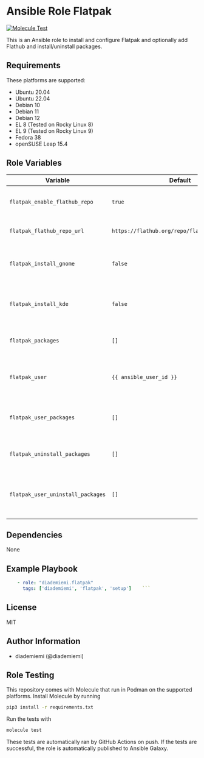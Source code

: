 Ansible Role Flatpak
=========

[![Molecule Test](https://github.com/diademiemi/ansible_role_flatpak/actions/workflows/molecule.yml/badge.svg)](https://github.com/diademiemi/ansible_role_flatpak/actions/workflows/molecule.yml)

This is an Ansible role to install and configure Flatpak and optionally add Flathub and install/uninstall packages.

Requirements
------------
These platforms are supported:
- Ubuntu 20.04
- Ubuntu 22.04
- Debian 10
- Debian 11
- Debian 12
- EL 8 (Tested on Rocky Linux 8)
- EL 9 (Tested on Rocky Linux 9)
- Fedora 38
- openSUSE Leap 15.4

<!--
- List hardware requirements here  
-->

Role Variables
--------------

Variable | Default | Description
--- | --- | ---
`flatpak_enable_flathub_repo` | `true` | Whether to add the Flathub repository
`flatpak_flathub_repo_url` | `https://flathub.org/repo/flathub.flatpakrepo` | The URL of the Flathub repository
`flatpak_install_gnome` | `false` | Whether to install the GNOME Software plugin
`flatpak_install_kde` | `false` | Whether to install the KDE Discover plugin
`flatpak_packages` | `[]` | List of flatpak packages to install
`flatpak_user` | `{{ ansible_user_id }}` | The user to install flatpak packages for
`flatpak_user_packages` | `[]` | List of flatpak packages to install for the the user
`flatpak_uninstall_packages` | `[]` | List of flatpak packages to uninstall
`flatpak_user_uninstall_packages` | `[]` | List of flatpak packages to uninstall for the the user
<!--
`variable` | `default` | Variable example
`long_variable` | See [defaults/main.yml](./defaults/main.yml) | Variable referring to defaults
`distro_specific_variable` | See [vars/debian.yml](./vars/debian.yml) | Variable referring to distro-specific variables
-->

Dependencies
------------
<!-- List dependencies on other roles or criteria -->
None

Example Playbook
----------------

```yaml
    - role: "diademiemi.flatpak"
      tags: ['diademiemi', 'flatpak', 'setup']    ```

```

License
-------

MIT

Author Information
------------------

- diademiemi (@diademiemi)

Role Testing
------------

This repository comes with Molecule that run in Podman on the supported platforms.
Install Molecule by running

```bash
pip3 install -r requirements.txt
```

Run the tests with

```bash
molecule test
```

These tests are automatically ran by GitHub Actions on push. If the tests are successful, the role is automatically published to Ansible Galaxy.
